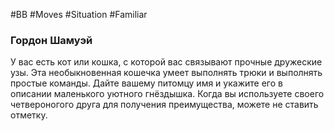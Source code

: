 #BB  #Moves #Situation #Familiar 
### Гордон Шамуэй  
У вас есть кот или кошка, с которой вас связывают  прочные дружеские узы. Эта необыкновенная кошечка  умеет выполнять трюки и выполнять простые команды.  Дайте вашему питомцу имя и укажите его в описании  маленького уютного гнёздышка. Когда вы используете  своего четвероногого друга для получения  преимущества, можете не ставить отметку.